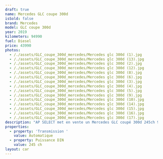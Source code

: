 ```yaml
---
draft: true
name: Mercedes GLC coupe 300d
isSold: false
brand: Mercedes
model: GLC coupe 300d
year: 2019
kilometers: 94990
fuel: Diesel
price: 43990
photos:
  - /./assets/GLC_coupe_300d_mercedes/Mercedes glc 300d (1).jpg
  - /./assets/GLC_coupe_300d_mercedes/Mercedes glc 300d (13).jpg
  - /./assets/GLC_coupe_300d_mercedes/Mercedes glc 300d (2).jpg
  - /./assets/GLC_coupe_300d_mercedes/Mercedes glc 300d (12).jpg
  - /./assets/GLC_coupe_300d_mercedes/Mercedes glc 300d (8).jpg
  - /./assets/GLC_coupe_300d_mercedes/Mercedes glc 300d (6).jpg
  - /./assets/GLC_coupe_300d_mercedes/Mercedes glc 300d (3).jpg
  - /./assets/GLC_coupe_300d_mercedes/Mercedes glc 300d (4).jpg
  - /./assets/GLC_coupe_300d_mercedes/Mercedes glc 300d (5).jpg
  - /./assets/GLC_coupe_300d_mercedes/Mercedes glc 300d (9).jpg
  - /./assets/GLC_coupe_300d_mercedes/Mercedes glc 300d (10).jpg
  - /./assets/GLC_coupe_300d_mercedes/Mercedes glc 300d (14).jpg
  - /./assets/GLC_coupe_300d_mercedes/Mercedes glc 300d (15).jpg
  - /./assets/GLC_coupe_300d_mercedes/Mercedes glc 300d (16).jpg
  - /./assets/GLC_coupe_300d_mercedes/Mercedes glc 300d (17).jpg
description: "AP SELECT met en vente un Mercedes GLC coupé 300d 245ch 9G Tronic 4Matic AMG Line du 12/2019 avec 94900km.\n\nCouleur blanc metallic, intérieur cuir / alcantara AMG, intérieur frêne.\n\nVéhicule origine France \U0001F1EB\U0001F1F7\n\nGarantie Mercedes Certified jusqu’au 09/2025\n\nSuivi et historique full Mercedes.\nPneus et freins récents.\n\nÉquipements et options :\n- Boîte 9G Tronic plus\n- Pack AMG Line intérieur / extérieur\n- Toit ouvrant électrique\n- Calandre diamant\n- Pack éclairage intérieur 64 couleurs\n- Jantes 20\" AMG black polies\n- AMG drive select\n- Feux avant full LED Multibeam\n- Intérieur finition frêne\n- Pack Hifi BURMESTER\n- MBUX\n- Ecran tactile 8’\n- Apple car play\n- Système de navigation NAVI +\n- Caméra de recul 360\n- Radar avant / arrière\n- Pack assistant conducteur +\n- Système d'alerte d'angles-morts\n- Intérieur Cuir entendu ARTICO\n- Soft Close Door System Keyless\n- Réglage électrique de la colonne de direction\n- Sièges électrique à mémoire\n- Sièges chauffants\n- Pédaliers sport en inox\n- Régulateur de vitesse adaptatif\n- Affichage multifonctions plus\n- Climatisation\n- Éclairage et essuie-glaces automatique\n- Rétroviseurs électriques et chauffants\n- Rétroviseurs int / ext Electrochrome\n- Éclairage d’ambiance\n- Marche pied aluminium rétro éclairé\n- Ouverture / fermeture Coffre électrique\n- Attelage électrique\n\nDisponible et visible sur RDV pour acheteur sérieux.\n\nPossibilité d'une garantie 3, 6 ou 12 mois en supplément.\n\nRéalisation des démarches d'immatriculation.\n\nAP SELECT c'est des solutions de courtage et conciergerie sur mesure pour profiter librement de sa passion et de son patrimoine.\n\nPrenez le volant, AP SELECT s'occupe du reste."
properties:
  - property: 'Transmission '
    value: Automatique
  - property: Puissance DIN
    value: 245 ch
layout: car
---
```


